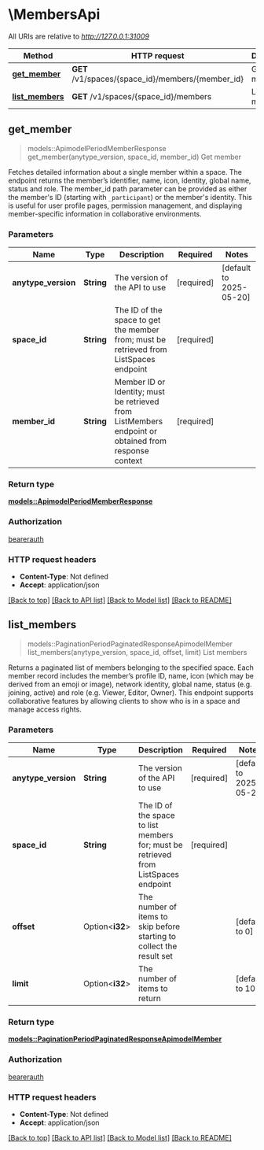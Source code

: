 # \MembersApi

All URIs are relative to *http://127.0.0.1:31009*

Method | HTTP request | Description
------------- | ------------- | -------------
[**get_member**](MembersApi.md#get_member) | **GET** /v1/spaces/{space_id}/members/{member_id} | Get member
[**list_members**](MembersApi.md#list_members) | **GET** /v1/spaces/{space_id}/members | List members



## get_member

> models::ApimodelPeriodMemberResponse get_member(anytype_version, space_id, member_id)
Get member

Fetches detailed information about a single member within a space. The endpoint returns the member’s identifier, name, icon, identity, global name, status and role. The member_id path parameter can be provided as either the member's ID (starting  with `_participant`) or the member's identity. This is useful for user profile pages, permission management, and displaying member-specific information in collaborative environments.

### Parameters


Name | Type | Description  | Required | Notes
------------- | ------------- | ------------- | ------------- | -------------
**anytype_version** | **String** | The version of the API to use | [required] |[default to 2025-05-20]
**space_id** | **String** | The ID of the space to get the member from; must be retrieved from ListSpaces endpoint | [required] |
**member_id** | **String** | Member ID or Identity; must be retrieved from ListMembers endpoint or obtained from response context | [required] |

### Return type

[**models::ApimodelPeriodMemberResponse**](apimodel.MemberResponse.md)

### Authorization

[bearerauth](../README.md#bearerauth)

### HTTP request headers

- **Content-Type**: Not defined
- **Accept**: application/json

[[Back to top]](#) [[Back to API list]](../README.md#documentation-for-api-endpoints) [[Back to Model list]](../README.md#documentation-for-models) [[Back to README]](../README.md)


## list_members

> models::PaginationPeriodPaginatedResponseApimodelMember list_members(anytype_version, space_id, offset, limit)
List members

Returns a paginated list of members belonging to the specified space. Each member record includes the member’s profile ID, name, icon (which may be derived from an emoji or image), network identity, global name, status (e.g. joining, active) and role (e.g. Viewer, Editor, Owner). This endpoint supports collaborative features by allowing clients to show who is in a space and manage access rights.

### Parameters


Name | Type | Description  | Required | Notes
------------- | ------------- | ------------- | ------------- | -------------
**anytype_version** | **String** | The version of the API to use | [required] |[default to 2025-05-20]
**space_id** | **String** | The ID of the space to list members for; must be retrieved from ListSpaces endpoint | [required] |
**offset** | Option<**i32**> | The number of items to skip before starting to collect the result set |  |[default to 0]
**limit** | Option<**i32**> | The number of items to return |  |[default to 100]

### Return type

[**models::PaginationPeriodPaginatedResponseApimodelMember**](pagination.PaginatedResponse-apimodel_Member.md)

### Authorization

[bearerauth](../README.md#bearerauth)

### HTTP request headers

- **Content-Type**: Not defined
- **Accept**: application/json

[[Back to top]](#) [[Back to API list]](../README.md#documentation-for-api-endpoints) [[Back to Model list]](../README.md#documentation-for-models) [[Back to README]](../README.md)


